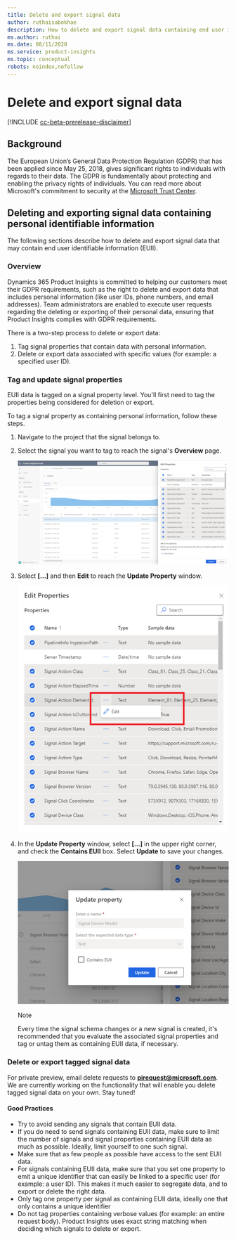 ```yaml
---
title: Delete and export signal data 
author: ruthaisabokhae
description: How to delete and export signal data containing end user identifiable information (PII)
ms.author: ruthai
ms.date: 08/11/2020
ms.service: product-insights
ms.topic: conceptual
robots: noindex,nofollow
---
```


# Delete and export signal data

[!INCLUDE [cc-beta-prerelease-disclaimer]( ../includes/cc-beta-prerelease-disclaimer.md)]

## Background

The European Union’s General Data Protection Regulation (GDPR) that has been applied since May 25, 2018, gives significant rights to individuals with regards to their data. The GDPR is fundamentally about protecting and enabling the privacy rights of individuals. You can read more about Microsoft's commitment to security at the [Microsoft Trust Center](https://www.microsoft.com/trust-center).

## Deleting and exporting signal data containing personal identifiable information

The following sections describe how to delete and export signal data that may contain end user identifiable information (EUII).

### Overview

Dynamics 365 Product Insights is committed to helping our customers meet their GDPR requirements, such as the right to delete and export data that includes personal information (like user IDs, phone numbers, and email addresses). Team administrators are enabled to execute user requests regarding the deleting or exporting of their personal data, ensuring that Product Insights complies with GDPR requirements.

There is a two-step process to delete or export data:

1. Tag signal properties that contain data with personal information.
2. Delete or export data associated with specific values (for example: a specified user ID).

### Tag and update signal properties

EUII data is tagged on a signal property level. You'll first need to tag the properties being considered for deletion or export.

To tag a signal property as containing personal information, follow these steps.

1. Navigate to the project that the signal belongs to.
  
1. Select the signal you want to tag to reach the signal's **Overview** page.

   ![Select signal](../media/SignalsOverview.png)
     
1. Select **[...]** and then **Edit** to reach the **Update Property** window.

   ![Edit signal](../media/EditSignal.png)

1. In the **Update Property** window, select **[...]** in the upper right corner, and check the **Contains EUII** box. Select **Update** to save your changes.

   ![Save your changes](../media/UpdateEvent.png)

   > [!NOTE]
   > Every time the signal schema changes or a new signal is created, it's recommended that you evaluate the associated signal properties and tag or untag them as containing EUII data, if necessary.

### Delete or export tagged signal data

For private preview, email delete requests to **[pirequest@microsoft.com](mailto:pirequest@microsoft.com)**. We are currently working on the functionality that will enable you delete tagged signal data on your own. Stay tuned!

#### Good Practices

* Try to avoid sending any signals that contain EUII data.
* If you do need to send signals containing EUII data, make sure to limit the number of signals and signal properties containing EUII data as much as possible. Ideally, limit yourself to one such signal.
* Make sure that as few people as possible have access to the sent EUII data.
* For signals containing EUII data, make sure that you set one property to emit a unique identifier that can easily be linked to a specific user (for example: a user ID). This makes it much easier to segregate data, and to export or delete the right data.
* Only tag one property per signal as containing EUII data, ideally one that only contains a unique identifier
* Do not tag properties containing verbose values (for example: an entire request body). Product Insights uses exact string matching when deciding which signals to delete or export.
